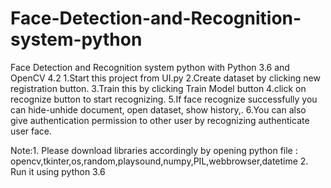 # Face-Detection-and-Recognition-system-python
Face Detection and Recognition system python with Python 3.6 and OpenCV 4.2
1.Start this project from UI.py
2.Create dataset by clicking new registration button.
3.Train this by clicking Train Model button
4.click on recognize button to start recognizing.
5.If face recognize successfully you can hide-unhide document, open dataset, show history,.
6.You can also give authentication permission to other user by recognizing authenticate user face. 

Note:1. Please download libraries accordingly by opening python file : opencv,tkinter,os,random,playsound,numpy,PIL,webbrowser,datetime
     2. Run it using python 3.6
